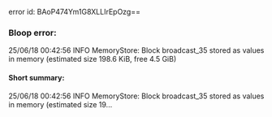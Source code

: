 error id: BAoP474Ym1G8XLLIrEpOzg==
### Bloop error:

25/06/18 00:42:56 INFO MemoryStore: Block broadcast_35 stored as values in memory (estimated size 198.6 KiB, free 4.5 GiB)
#### Short summary: 

25/06/18 00:42:56 INFO MemoryStore: Block broadcast_35 stored as values in memory (estimated size 19...